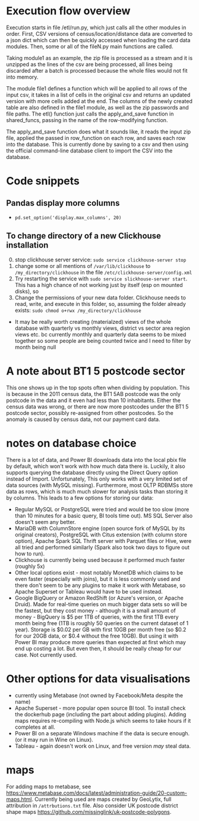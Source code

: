 
# Execution flow overview

Execution starts in file /etl/run.py, which just calls all the other modules in order. First, CSV versions of census/location/distance data are converted to a json dict which can then be quickly accessed when loading the card data modules. Then, some or all of the fileN.py main functions are called.

Taking module1 as an example, the zip file is processed as a stream and it is unzipped as the lines of the csv are being processed, all lines being discarded after a batch is processed because the whole files would not fit into memory.  

The module file1 defines a function which will be applied to all rows of the input csv, it takes in a list of cells in the original csv and returns an updated version with more cells added at the end. The columns of the newly created table are also defined in the file1 module, as well as the zip passwords and file paths. The etl() function just calls the apply_and_save function in shared_funcs, passing in the name of the row-modifying function.

The apply_and_save function does what it sounds like, it reads the input zip file, applied the passed in row_function on each row, and saves each row into the database. This is currently done by saving to a csv and then using the official command-line database client to import the CSV into the database.


# Code snippets
## Pandas display more columns
* `pd.set_option('display.max_columns', 20)`

## To change directory of a new Clickhouse installation

0. stop clickhouse server service: `sudo service clickhouse-server stop`
1. change some or all mentions of `/var/lib/clickhouse` to `/my_directory/clickhouse` in the file `/etc/clickhouse-server/config.xml`
2. Try restarting the service with `sudo service slickhouse-server start`. This has a high chance of not working just by itself (esp on mounted disks), so 
3. Change the permissions of your new data folder. Clickhouse needs to read, write, and execute in this folder, so, assuming the folder already exists:
    `sudo chmod o+rwx /my_directory/clickhouse`



* It may be really worth creating (materialzed) views of the whole database with quarterly vs monthly views, district vs sector area region views etc. bc currently monthly and quarterly data seems to be mixed together so some people are being counted twice and I need to filter by month being null

# A note about BT1 5 postcode sector
This one shows up in the top spots often when dividing by population. This is because in the 2011 census data, the BT1 5AB postcode was the only postcode in the data and it even had less than 10 inhabitants. Either the census data was wrong, or there are now more postcodes under the BT1 5 postcode sector, possibly re-assigned from other postcodes. So the anomaly is caused by census data, not our payment card data.

# notes on database choice

There is a lot of data, and Power BI downloads data into the local pbix file by default, which won't work with how much data there is. Luckily, it also supports querying the database directly using the Direct Query option instead of Import. Unfortunately, This only works with a very limited set of data sources (with MySQL missing). Furthermore, most OLTP RDBMSs store data as rows, which is much much slower for analysis tasks than storing it by columns. This leads to a few options for storing our data:

* Regular MySQL or PostgreSQL were tried and would be too slow (more than 10 minutes for a basic query, BI tools time out). MS SQL Server also doesn't seem any better.
* MariaDB with ColumnStore engine (open source fork of MySQL by its original creators), PostgreSQL with Citus extension (with column store option), Apache Spark SQL Thrift server with Parquet files or Hive, were all tried and performed similarly (Spark also took two days to figure out how to run).
* Clickhouse is currently being used because it performed much faster (roughly 5x)
* Other local options exist - most notably MonetDB which claims to be even faster (especially with joins), but it is less commonly used and there don't seem to be any plugins to make it work with Metabase, so Apache Superset or Tableau would have to be used instead.
* Google BigQuery or Amazon RedShift (or Azure's version, or Apache Druid). Made for real-time queries on much bigger data sets so will be the fastest, but they cost money - although it is a small amount of money - BigQuery is $5 per 1TB of queries, with the first 1TB every month being free (1TB is roughly 50 queries on the current dataset of 1 year). Storage is $0.02 per GB with first 10GB per month free (so $0.2 for our 20GB data, or $0.4 without the free 10GB). But using it with Power BI may produce more queries than expected at first which may end up costing a lot. But even then, it should be really cheap for our case. Not currently used.


# Other options for data visualisations

* currently using Metabase (not owned by Facebook/Meta despite the name)
* Apache Superset - more popular open source BI tool. To install check the dockerhub page (including the part about adding plugins). Adding maps requires re-compiling with Node.js which seems to take hours if it completes at all.
* Power BI on a separate Windows machine if the data is secure enough. (or it may run in Wine on Linux).
* Tableau - again doesn't work on Linux, and free version *may* steal data.


# maps
For adding maps to metabase, see https://www.metabase.com/docs/latest/administration-guide/20-custom-maps.html.
Currently being used are maps created by GeoLytix, full attribution in `/attrbutions.txt` file.
Also consider UK postcode district shape maps https://github.com/missinglink/uk-postcode-polygons.